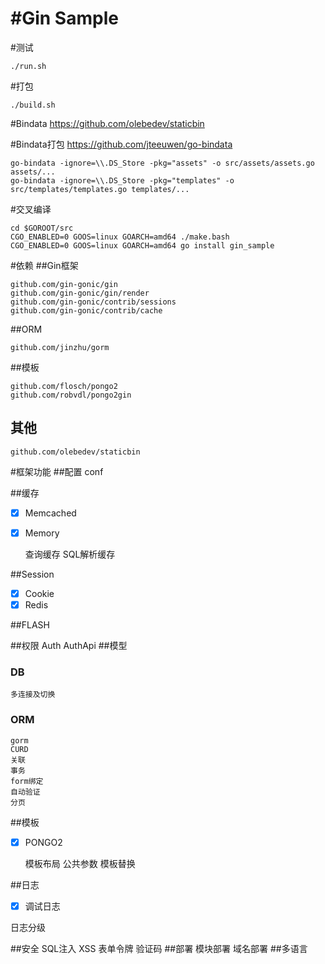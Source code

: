 #Gin Sample
==============

#测试
```
./run.sh
```

#打包
```
./build.sh
```

#Bindata
https://github.com/olebedev/staticbin

#Bindata打包
https://github.com/jteeuwen/go-bindata
```
go-bindata -ignore=\\.DS_Store -pkg="assets" -o src/assets/assets.go assets/...
go-bindata -ignore=\\.DS_Store -pkg="templates" -o src/templates/templates.go templates/...
```

#交叉编译
```
cd $GOROOT/src
CGO_ENABLED=0 GOOS=linux GOARCH=amd64 ./make.bash
CGO_ENABLED=0 GOOS=linux GOARCH=amd64 go install gin_sample
```

#依赖
##Gin框架
```
github.com/gin-gonic/gin
github.com/gin-gonic/gin/render
github.com/gin-gonic/contrib/sessions
github.com/gin-gonic/contrib/cache
```
##ORM
```
github.com/jinzhu/gorm
```

##模板
```
github.com/flosch/pongo2
github.com/robvdl/pongo2gin
```
## 其他
```
github.com/olebedev/staticbin
```

#框架功能
##配置
	conf

##缓存
- [x] Memcached
- [x] Memory

	查询缓存
	SQL解析缓存

##Session
- [x] Cookie
- [x] Redis

##FLASH
	
##权限
	Auth
	AuthApi
##模型
### DB
	多连接及切换
### ORM
	gorm
	CURD
	关联
	事务
	form绑定
	自动验证
	分页
##模板
- [x] PONGO2

	模板布局
	公共参数
	模板替换

##日志
- [x] 调试日志

日志分级

##安全
	SQL注入
	XSS
	表单令牌
	验证码
##部署
	模块部署
	域名部署
##多语言



